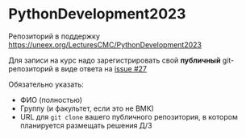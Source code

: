 # PythonDevelopment2023
Репозиторий в поддержку https://uneex.org/LecturesCMC/PythonDevelopment2023

Для записи на курс надо зарегистрировать свой **публичный** git-репозиторий в виде ответа на [issue #27](https://github.com/FrBrGeorge/PythonDevelopment2023/issues/55)

Обязательно указать:

* ФИО (полностью)
* Группу (и факультет, если это не ВМК)
* URL для `git clone` вашего публичного репозитория, в котором планируется размещать решения Д/З
